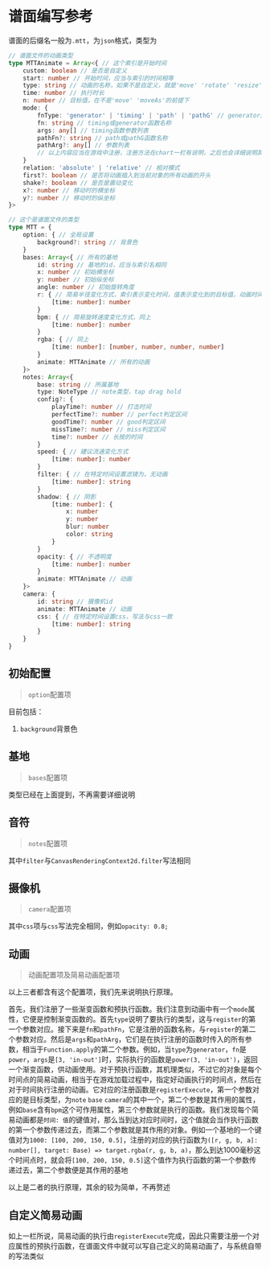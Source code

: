 # 谱面编写参考

谱面的后缀名一般为`.mtt`，为`json`格式，类型为

```ts
// 谱面文件的动画类型
type MTTAnimate = Array<{ // 这个索引是开始时间
    custom: boolean // 是否是自定义
    start: number // 开始时间，应当与索引的时间相等
    type: string // 动画的名称，如果不是自定义，就是'move' 'rotate' 'resize' 'moveAs' 'shake'的其中一个，如果是，一般就是属性名
    time: number // 执行时长
    n: number // 目标值，在不是'move' 'moveAs'的前提下
    mode: {
        fnType: 'generator' | 'timing' | 'path' | 'pathG' // generator是timing生成函数，pathG是路径生成函数
        fn: string // timing或generator函数名称
        args: any[] // timing函数参数列表
        pathFn?: string // path或pathG函数名称
        pathArg?: any[] // 参数列表
        // 以上内容应当在游戏中注册，注册方法在chart一栏有说明，之后也会详细说明其运作机理
    }
    relation: 'absolute' | 'relative' // 相对模式
    first?: boolean // 是否将动画插入到当前对象的所有动画的开头
    shake?: boolean // 是否是震动变化
    x?: number // 移动时的横坐标
    y?: number // 移动时的纵坐标
}>

// 这个是谱面文件的类型
type MTT = {
    option: { // 全局设置
        background?: string // 背景色
    }
    bases: Array<{ // 所有的基地
        id: string // 基地的id，应当与索引名相同
        x: number // 初始横坐标
        y: number // 初始纵坐标
        angle: number // 初始旋转角度
        r: { // 简易半径变化方式，索引表示变化时间，值表示变化到的目标值，动画时间1帧
            [time: number]: number
        } 
        bpm: { // 简易旋转速度变化方式，同上
            [time: number]: number
        }
        rgba: { // 同上
            [time: number]: [number, number, number, number]
        }
        animate: MTTAnimate // 所有的动画
    }>
    notes: Array<{
        base: string // 所属基地
        type: NoteType // note类型，tap drag hold
        config?: {
            playTime?: number // 打击时间
            perfectTime?: number // perfect判定区间
            goodTime?: number // good判定区间
            missTime?: number // miss判定区间
            time?: number // 长按的时间
        }
        speed: { // 建议流速变化方式
            [time: number]: number
        }
        filter: { // 在特定时间设置滤镜为，无动画
            [time: number]: string
        }
        shadow: { // 阴影
            [time: number]: {
                x: number
                y: number
                blur: number
                color: string
            }
        }
        opacity: { // 不透明度
            [time: number]: number
        }
        animate: MTTAnimate // 动画
    }>
    camera: {
        id: string // 摄像机id
        animate: MTTAnimate // 动画
        css: { // 在特定时间设置css，写法与css一致
            [time: number]: string
        }
    }
}
```

## 初始配置

> `option`配置项

目前包括：

1. `background`背景色

## 基地

> `bases`配置项

类型已经在上面提到，不再需要详细说明

## 音符

> `notes`配置项

其中`filter`与`CanvasRenderingContext2d.filter`写法相同

## 摄像机

> `camera`配置项

其中`css`项与`css`写法完全相同，例如`opacity: 0.8;`

## 动画

> 动画配置项及简易动画配置项

以上三者都含有这个配置项，我们先来说明执行原理。

首先，我们注册了一些渐变函数和预执行函数。我们注意到动画中有一个`mode`属性，它便是控制渐变函数的。首先`type`说明了要执行的类型，这与`register`的第一个参数对应。接下来是`fn`和`pathFn`，它是注册的函数名称，与`register`的第二个参数对应。然后是`args`和`pathArg`，它们是在执行注册的函数时传入的所有参数，相当于`Function.apply`的第二个参数。例如，当`type`为`generator`，`fn`是`power`，`args`是`[3, 'in-out']`时，实际执行的函数是`power(3, 'in-out')`，返回一个渐变函数，供动画使用。对于预执行函数，其机理类似，不过它的对象是每个时间点的简易动画，相当于在游戏加载过程中，指定好动画执行的时间点，然后在对于时间执行注册的动画。它对应的注册函数是`registerExecute`，第一个参数对应的是目标类型，为`note` `base` `camera`的其中一个，第二个参数是其作用的属性，例如`base`含有`bpm`这个可作用属性，第三个参数就是执行的函数。我们发现每个简易动画都是`时间: 值`的键值对，那么当到达对应时间时，这个值就会当作执行函数的第一个参数传递过去，而第二个参数就是其作用的对象。例如一个基地的一个键值对为`1000: [100, 200, 150, 0.5]`，注册的对应的执行函数为`([r, g, b, a]: number[], target: Base) => target.rgba(r, g, b, a)`，那么到达1000毫秒这个时间点时，就会将`[100, 200, 150, 0.5]`这个值作为执行函数的第一个参数传递过去，第二个参数便是其作用的基地

以上是二者的执行原理，其余的较为简单，不再赘述

## 自定义简易动画

如上一栏所说，简易动画的执行由`registerExecute`完成，因此只需要注册一个对应属性的预执行函数，在谱面文件中就可以写自己定义的简易动画了，与系统自带的写法类似